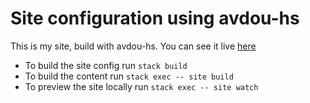 # Site configuration using avdou-hs
This is my site, build with avdou-hs. You can see it live [here](https://www.math.uoc.gr/~tgaref)

- To build the site config run `stack build`
- To build the content run `stack exec -- site build`
- To preview the site locally run `stack exec -- site watch`
